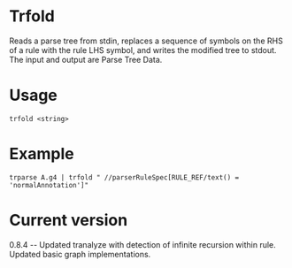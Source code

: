 # Trfold

Reads a parse tree from stdin, replaces a sequence of symbols on
the RHS of a rule with the rule LHS symbol, and writes the modified tree
to stdout. The input and output are Parse Tree Data.

# Usage

    trfold <string>

# Example

    trparse A.g4 | trfold " //parserRuleSpec[RULE_REF/text() = 'normalAnnotation']"

# Current version

0.8.4 -- Updated tranalyze with detection of infinite recursion within rule. Updated basic graph implementations.
